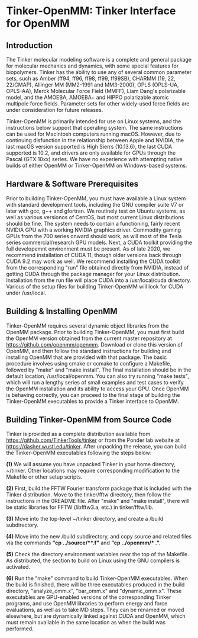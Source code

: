 # Tinker-OpenMM: Tinker Interface for OpenMM

<H2><B>Introduction</B></H2>

The Tinker molecular modeling software is a complete and general package for molecular mechanics and dynamics, with some special features for biopolymers. Tinker has the ability to use any of several common parameter sets, such as Amber (ff94, ff96, ff98, ff99, ff99SB), CHARMM (19, 22, 22/CMAP), Allinger MM (MM2-1991 and MM3-2000), OPLS (OPLS-UA, OPLS-AA), Merck Molecular Force Field (MMFF), Liam Dang's polarizable model, and the AMOEBA, AMOEBA+ and HIPPO polarizable atomic multipole force fields. Parameter sets for other widely-used force fields are under consideration for future releases.

Tinker-OpenMM is primarily intended for use on Linux systems, and the instructions below support that operating system. The same instructions can be used for Macintosh computers running macOS. However, due to continuing disfunction in the relationship between Apple and NVIDIA, the last macOS version supported is High Sierrs (10.13.6), the last CUDA supported is 10.2, and drivers are only available for GPUs through the Pascal (GTX 10xx) series. We have no experience with attempting native builds of either OpenMM or Tinker-OpenMM on Windows-based systems.

<H2><B>Hardware & Software Prerequisites</B></H2>

Prior to building Tinker-OpenMM, you must have available a Linux system with standard development tools, including the GNU compiler suite V7 or later with gcc, g++ and gfortran. We routinely test on Ubuntu systems, as well as various versionos of CentOS, but most current Linux distributions should be fine. The system needs to contain a functioning, fairly recent NVIDIA GPU with a working NVIDIA graphics driver. Commodity gaming GPUs from the 700 series onward should work, as will most of the Tesla series commercial/research GPU models. Next, a CUDA toolkit providing the full developemnt environment must be present. As of late 2020, we recommend installation of CUDA 11, though older versions back through CUDA 9.2 may work as well. We recommend installing the CUDA toolkit from the corresponding "run" file obtained directly from NVIDIA, instead of getting CUDA through the package manager for your Linux distribution. Installation from the run file will place CUDA into a /usr/local/cuda directory. Various of the setup files for building Tinker-OpenMM will look for CUDA under /usr/local.

<H2><B>Building & Installing OpenMM</B></H2>

Tinker-OpenMM requires several dynamic object libraries from the OpenMM package. Prior to building Tinker-OpenMM, you must first build the OpenMM version obtained from the current master repository at https://github.com/openmm/openmm. Download or clone this version of OpenMM, and then follow the standard instructions for building and installing OpenMM that are provided with that package. The basic procedure involves using cmake or ccmake to configure a Makefile, followed by "make" and "make install". The final installation should be in the default location, /usr/local/openmm. You can also try running "make tests", which will run a lengthy series of small examples and test cases to verify the OpenMM installation and its ability to access your GPU. Once OpenMM is behaving correctly, you can proceed to the final stage of building the Tinker-OpenMM executables to provide a Tinker interface to OpenMM.

<H2><B>Building Tinker-OpenMM from Source Code</B></H2>

Tinker is provided as a complete distribution available from https://github.com/TinkerTools/tinker or from the Ponder lab website at https://dasher.wustl.edu/tinker. After unpacking the release, you can build the Tinker-OpenMM executables following the steps below:

<B>(1)</B> We will assume you have unpacked Tinker in your home directory, ~/tinker. Other locations may require corresponding modification to the Makefile or other setup scripts.

<B>(2)</B> First, build the FFTW Fourier transform package that is included with the Tinker distribution. Move to the tinker/fftw directory, then follow the instructions in the 0README file. After "make" and "make install", there will be static libraries for FFTW (libfftw3.a, etc.) in tinker/fftw/lib. 

<B>(3)</B> Move into the top-level ~/tinker directory, and create a /build subdirectory.

<B>(4)</B> Move into the new /build subdirectory, and copy source and related files via the commands <B>"cp ../source/**.f"</B> and <B>"cp ../openmm/* .".</B>

<B>(5)</B> Check the directory environment variables near the top of the Makefile. As distributed, the section to build on Linux using the GNU compilers is activated.

<B>(6)</B> Run the "make" command to build Tinker-OpenMM executables. When the build is finished, there will be three executables produced in the build directory, "analyze_omm.x", "bar_omm.x" and "dynamic_omm.x". These executables are GPU-enabled versions of the corresponding Tinker programs, and use OpenMM libraries to perform energy and force evaluations, as well as to take MD steps. They can be renamed or moved elsewhere, but are dynamically linked against CUDA and OpenMM, which must remain available in the same location as when the build was performed.
